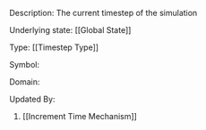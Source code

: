 Description: The current timestep of the simulation

Underlying state: [[Global State]]

Type: [[Timestep Type]]

Symbol: 

Domain: 

Updated By:
1. [[Increment Time Mechanism]]

